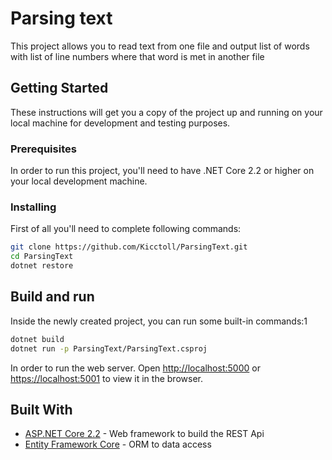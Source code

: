 # Parsing text

This project allows you to read text from one file and output list of words with list of line numbers where that word is met in another file

## Getting Started

These instructions will get you a copy of the project up and running on your local machine for development and testing purposes.

### Prerequisites

In order to run this project, you'll need to have .NET Core 2.2 or higher on your local development machine.

### Installing

First of all you'll need to complete following commands:

```bash
git clone https://github.com/Kicctoll/ParsingText.git
cd ParsingText
dotnet restore
```

## Build and run

Inside the newly created project, you can run some built-in commands:1

```bash
dotnet build
dotnet run -p ParsingText/ParsingText.csproj
```

In order to run the web server. Open [http://localhost:5000](http://localhost:5000) or [https://localhost:5001](https://localhost:5001) to view it in the browser.

## Built With

* [ASP.NET Core 2.2](https://docs.microsoft.com/en-us/aspnet/core/?view=aspnetcore-2.2) - Web framework to build the REST Api
* [Entity Framework Core](https://docs.microsoft.com/en-us/ef/core/) - ORM to data access
